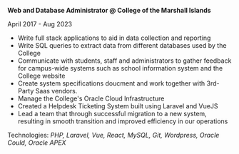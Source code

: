 <b>Web and Database Administrator @ College of the Marshall Islands</b>

<span class="text-sm">April 2017 - Aug 2023</span>

<ul class="list-bullets text-base">
<li>Write full stack applications to aid in data collection and reporting</li>
<li>Write SQL queries to extract data from different databases used by the College</li>
<li>
 Communicate with students, staff and administrators to gather feedback for campus-wide systems such as school information system and the College website</li>
<li>Create system specifications doucment and work together with 3rd-Party Saas vendors.</li>
<li>Manage the College's Oracle Cloud Infrastructure</li>
<li>Created a Helpdesk Ticketing System built using Laravel and VueJS</li>
<li>Lead a team that through successful migration to a new system, resulting in smooth transition and improved efficiency in our operations</li>
</ul>

<span class="text-sm">Technologies: <i>PHP, Laravel, Vue, React, MySQL, Git, Wordpress, Oracle Could, Oracle APEX</i></span>
